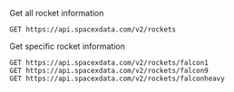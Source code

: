 Get all rocket information
```http
GET https://api.spacexdata.com/v2/rockets
```

Get specific rocket information
```http
GET https://api.spacexdata.com/v2/rockets/falcon1
GET https://api.spacexdata.com/v2/rockets/falcon9
GET https://api.spacexdata.com/v2/rockets/falconheavy
```
